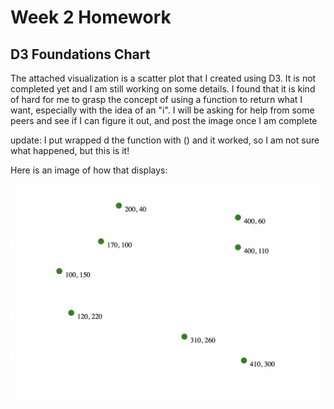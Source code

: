 
Week 2 Homework
===============

D3 Foundations Chart
---------------------

The attached visualization is a scatter plot that I created using D3. It is not completed yet and I am still working on some details. I found that it is kind of hard for me to grasp the concept of using a function to return what I want, especially with the idea of an "i". I will be asking for help from some peers and see if I can figure it out, and post the image once I am complete

update: I put wrapped d the function with () and it worked, so I am not sure what happened, but this is it!

Here is an image of how that displays:

![image](scatter_plot.png "scatter plot")
